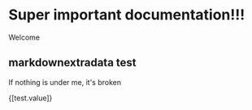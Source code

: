 # Super important documentation!!!

Welcome

## markdownextradata test

If nothing is under me, it's broken

{[test.value]}
